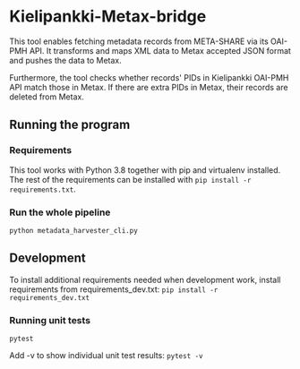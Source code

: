 # Kielipankki-Metax-bridge

This tool enables fetching metadata records from META-SHARE via its OAI-PMH API. It transforms and maps XML data to Metax accepted JSON format and pushes the data to Metax. 

Furthermore, the tool checks whether records' PIDs in Kielipankki OAI-PMH API match those in Metax. If there are extra PIDs in Metax, their records are deleted from Metax. 

## Running the program


### Requirements
This tool works with Python 3.8 together with pip and virtualenv installed. The rest of the requirements can be installed with ```pip install -r requirements.txt```.

### Run the whole pipeline

```python metadata_harvester_cli.py```


## Development
To install additional requirements needed when development work, install requirements from requirements_dev.txt:
```pip install -r requirements_dev.txt```

### Running unit tests
```pytest```

Add -v to show individual unit test results:
```pytest -v```
